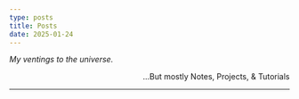 ```yaml
---
type: posts
title: Posts
date: 2025-01-24
---
```


*My ventings to the universe.*

<div style="text-align: right;">
    ...But mostly Notes, Projects, & Tutorials
</div>

---
